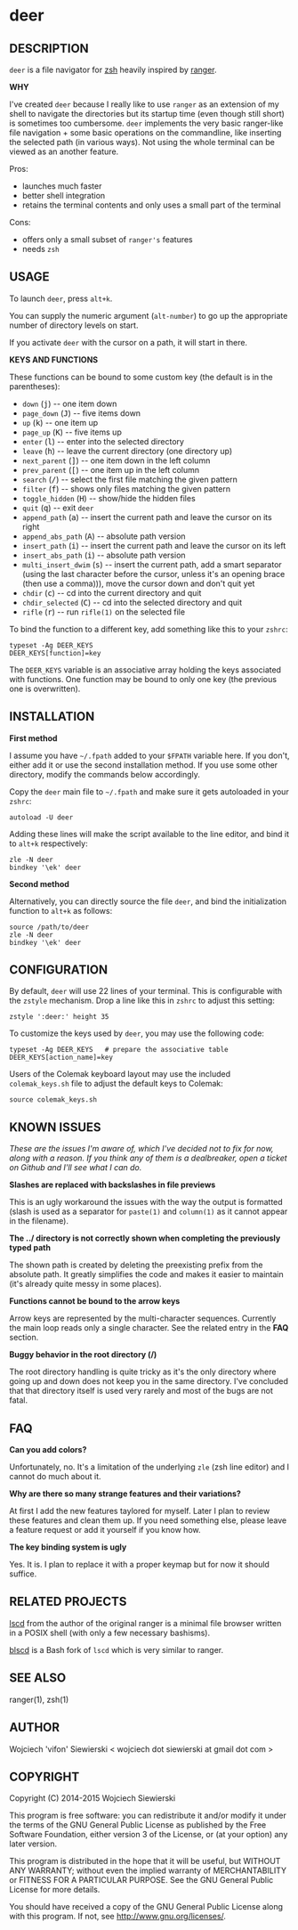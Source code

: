 deer
====

DESCRIPTION
-----------

`deer` is a file navigator for [zsh](http://zsh.sourceforge.net/)
heavily inspired by [ranger](http://ranger.nongnu.org/).

**WHY**

I've created `deer` because I really like to use `ranger` as an
extension of my shell to navigate the directories but its startup time
(even though still short) is sometimes too cumbersome. `deer`
implements the very basic ranger-like file navigation + some basic
operations on the commandline, like inserting the selected path (in
various ways). Not using the whole terminal can be viewed as an
another feature.

Pros:  
* launches much faster  
* better shell integration  
* retains the terminal contents and only uses a small part of the terminal  

Cons:  
* offers only a small subset of `ranger's` features  
* needs `zsh`  

USAGE
-----

To launch `deer`, press `alt+k`.

You can supply the numeric argument (`alt-number`) to go up the
appropriate number of directory levels on start.

If you activate `deer` with the cursor on a path, it will start in there.

**KEYS AND FUNCTIONS**

These functions can be bound to some custom key (the default is in the
parentheses):

* `down` (<kbd>j</kbd>) -- one item down
* `page_down` (<kbd>J</kbd>) -- five items down
* `up` (<kbd>k</kbd>) -- one item up
* `page_up` (<kbd>K</kbd>) -- five items up
* `enter` (<kbd>l</kbd>) -- enter into the selected directory
* `leave` (<kbd>h</kbd>) -- leave the current directory (one directory up)
* `next_parent` (<kbd>]</kbd>) -- one item down in the left column
* `prev_parent` (<kbd>[</kbd>) -- one item up in the left column
* `search` (<kbd>/</kbd>) -- select the first file matching the given pattern
* `filter` (<kbd>f</kbd>) -- shows only files matching the given pattern
* `toggle_hidden` (<kbd>H</kbd>) -- show/hide the hidden files
* `quit` (<kbd>q</kbd>) -- exit `deer`
* `append_path` (<kbd>a</kbd>) -- insert the current path and leave the cursor on
  its right
* `append_abs_path` (<kbd>A</kbd>) -- absolute path version
* `insert_path` (<kbd>i</kbd>) -- insert the current path and leave the cursor on
  its left
* `insert_abs_path` (<kbd>i</kbd>) -- absolute path version
* `multi_insert_dwim` (<kbd>s</kbd>) -- insert the current path, add a smart separator
  (using the last character before the cursor, unless it's an opening
  brace (then use a comma))), move the cursor down and don't quit yet
* `chdir` (<kbd>c</kbd>) -- cd into the current directory and quit
* `chdir_selected` (<kbd>C</kbd>) -- cd into the selected directory and quit
* `rifle` (<kbd>r</kbd>) -- run `rifle(1)` on the selected file

To bind the function to a different key, add something like this to
your `zshrc`:

    typeset -Ag DEER_KEYS
    DEER_KEYS[function]=key

The `DEER_KEYS` variable is an associative array holding the keys
associated with functions. One function may be bound to only one key
(the previous one is overwritten).

INSTALLATION
------------

**First method**

I assume you have `~/.fpath` added to your `$FPATH` variable here. If
you don't, either add it or use the second installation method. If you
use some other directory, modify the commands below accordingly.

Copy the `deer` main file to `~/.fpath` and make sure it gets
autoloaded in your `zshrc`:

    autoload -U deer

Adding these lines will make the script available to the line editor, and bind
it to `alt+k` respectively:

    zle -N deer
    bindkey '\ek' deer

**Second method**

Alternatively, you can directly source the file `deer`, and bind the
initialization function to `alt+k` as follows:

    source /path/to/deer
    zle -N deer
    bindkey '\ek' deer

CONFIGURATION
-------------

By default, `deer` will use 22 lines of your terminal. This is configurable
with the `zstyle` mechanism. Drop a line like this in `zshrc` to adjust this
setting:

    zstyle ':deer:' height 35

To customize the keys used by `deer`, you may use the following code:

    typeset -Ag DEER_KEYS   # prepare the associative table
    DEER_KEYS[action_name]=key

Users of the Colemak keyboard layout may use the included
`colemak_keys.sh` file to adjust the default keys to Colemak:

    source colemak_keys.sh

KNOWN ISSUES
------------

_These are the issues I'm aware of, which I've decided not to fix for
now, along with a reason. If you think any of them is a dealbreaker,
open a ticket on Github and I'll see what I can do._

**Slashes are replaced with backslashes in file previews**

This is an ugly workaround the issues with the way the output is
formatted (slash is used as a separator for `paste(1)` and
`column(1)` as it cannot appear in the filename).

**The ../ directory is not correctly shown when completing the
  previously typed path**

The shown path is created by deleting the preexisting prefix from the
absolute path. It greatly simplifies the code and makes it easier to
maintain (it's already quite messy in some places).

**Functions cannot be bound to the arrow keys**

Arrow keys are represented by the multi-character sequences. Currently
the main loop reads only a single character. See the related entry in
the **FAQ** section.

**Buggy behavior in the root directory (/)**

The root directory handling is quite tricky as it's the only directory
where going up and down does not keep you in the same directory. I've
concluded that that directory itself is used very rarely and most of
the bugs are not fatal.

FAQ
---

**Can you add colors?**

Unfortunately, no. It's a limitation of the underlying `zle` (zsh
line editor) and I cannot do much about it.

**Why are there so many strange features and their variations?**

At first I add the new features taylored for myself. Later I plan to
review these features and clean them up. If you need something else,
please leave a feature request or add it yourself if you know how.

**The key binding system is ugly**

Yes. It is. I plan to replace it with a proper keymap but for now it
should suffice.

RELATED PROJECTS
----------------

[lscd](https://github.com/hut/lscd) from the author of the original
ranger is a minimal file browser written in a POSIX shell (with only a
few necessary bashisms).

[blscd](https://github.com/D630/blscd) is a Bash fork of `lscd` which
is very similar to ranger.

SEE ALSO
--------

ranger(1), zsh(1)

AUTHOR
------

Wojciech 'vifon' Siewierski < wojciech dot siewierski at gmail dot com >

COPYRIGHT
---------

Copyright (C) 2014-2015  Wojciech Siewierski

This program is free software: you can redistribute it and/or modify
it under the terms of the GNU General Public License as published by
the Free Software Foundation, either version 3 of the License, or
(at your option) any later version.

This program is distributed in the hope that it will be useful,
but WITHOUT ANY WARRANTY; without even the implied warranty of
MERCHANTABILITY or FITNESS FOR A PARTICULAR PURPOSE.  See the
GNU General Public License for more details.

You should have received a copy of the GNU General Public License
along with this program.  If not, see <http://www.gnu.org/licenses/>.
